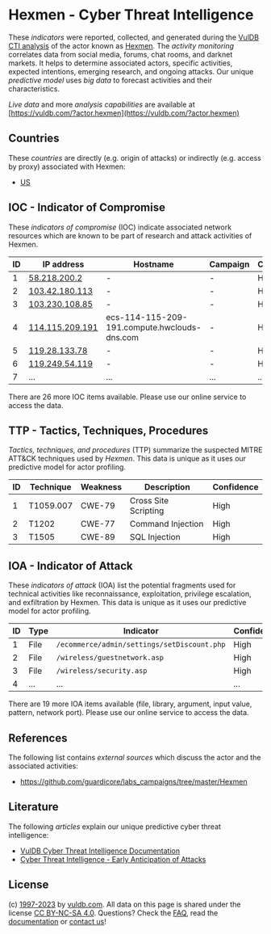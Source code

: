 # Hexmen - Cyber Threat Intelligence

These _indicators_ were reported, collected, and generated during the [VulDB CTI analysis](https://vuldb.com/?kb.cti) of the actor known as [Hexmen](https://vuldb.com/?actor.hexmen). The _activity monitoring_ correlates data from social media, forums, chat rooms, and darknet markets. It helps to determine associated actors, specific activities, expected intentions, emerging research, and ongoing attacks. Our unique _predictive model_ uses _big data_ to forecast activities and their characteristics.

_Live data_ and more _analysis capabilities_ are available at [https://vuldb.com/?actor.hexmen](https://vuldb.com/?actor.hexmen)

## Countries

These _countries_ are directly (e.g. origin of attacks) or indirectly (e.g. access by proxy) associated with Hexmen:

* [US](https://vuldb.com/?country.us)

## IOC - Indicator of Compromise

These _indicators of compromise_ (IOC) indicate associated network resources which are known to be part of research and attack activities of Hexmen.

ID | IP address | Hostname | Campaign | Confidence
-- | ---------- | -------- | -------- | ----------
1 | [58.218.200.2](https://vuldb.com/?ip.58.218.200.2) | - | - | High
2 | [103.42.180.113](https://vuldb.com/?ip.103.42.180.113) | - | - | High
3 | [103.230.108.85](https://vuldb.com/?ip.103.230.108.85) | - | - | High
4 | [114.115.209.191](https://vuldb.com/?ip.114.115.209.191) | ecs-114-115-209-191.compute.hwclouds-dns.com | - | High
5 | [119.28.133.78](https://vuldb.com/?ip.119.28.133.78) | - | - | High
6 | [119.249.54.119](https://vuldb.com/?ip.119.249.54.119) | - | - | High
7 | ... | ... | ... | ...

There are 26 more IOC items available. Please use our online service to access the data.

## TTP - Tactics, Techniques, Procedures

_Tactics, techniques, and procedures_ (TTP) summarize the suspected MITRE ATT&CK techniques used by _Hexmen_. This data is unique as it uses our predictive model for actor profiling.

ID | Technique | Weakness | Description | Confidence
-- | --------- | -------- | ----------- | ----------
1 | T1059.007 | CWE-79 | Cross Site Scripting | High
2 | T1202 | CWE-77 | Command Injection | High
3 | T1505 | CWE-89 | SQL Injection | High

## IOA - Indicator of Attack

These _indicators of attack_ (IOA) list the potential fragments used for technical activities like reconnaissance, exploitation, privilege escalation, and exfiltration by Hexmen. This data is unique as it uses our predictive model for actor profiling.

ID | Type | Indicator | Confidence
-- | ---- | --------- | ----------
1 | File | `/ecommerce/admin/settings/setDiscount.php` | High
2 | File | `/wireless/guestnetwork.asp` | High
3 | File | `/wireless/security.asp` | High
4 | ... | ... | ...

There are 19 more IOA items available (file, library, argument, input value, pattern, network port). Please use our online service to access the data.

## References

The following list contains _external sources_ which discuss the actor and the associated activities:

* https://github.com/guardicore/labs_campaigns/tree/master/Hexmen

## Literature

The following _articles_ explain our unique predictive cyber threat intelligence:

* [VulDB Cyber Threat Intelligence Documentation](https://vuldb.com/?kb.cti)
* [Cyber Threat Intelligence - Early Anticipation of Attacks](https://www.scip.ch/en/?labs.20201022)

## License

(c) [1997-2023](https://vuldb.com/?kb.changelog) by [vuldb.com](https://vuldb.com/?kb.about). All data on this page is shared under the license [CC BY-NC-SA 4.0](https://creativecommons.org/licenses/by-nc-sa/4.0/). Questions? Check the [FAQ](https://vuldb.com/?kb.faq), read the [documentation](https://vuldb.com/?kb) or [contact us](https://vuldb.com/?contact)!
